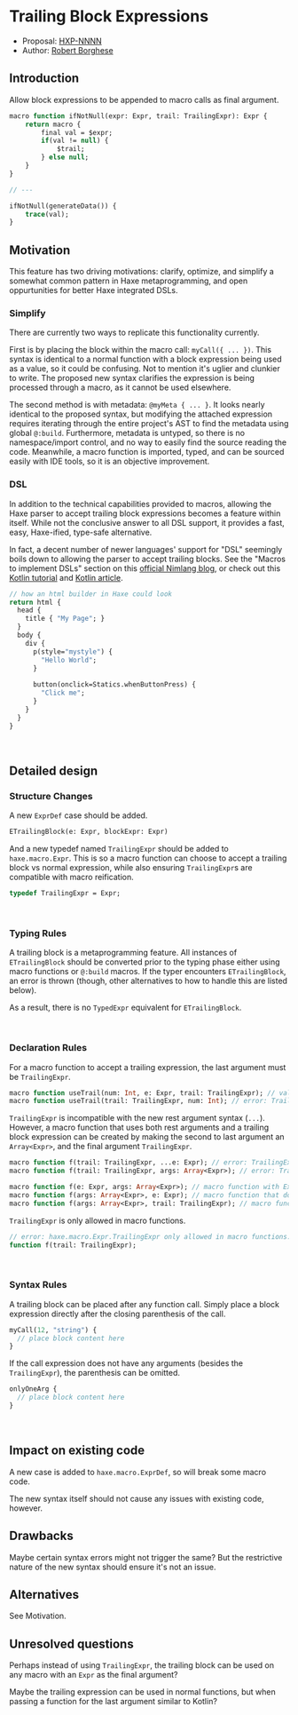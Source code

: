 # Trailing Block Expressions

* Proposal: [HXP-NNNN](NNNN-filename.md)
* Author: [Robert Borghese](https://github.com/RobertBorghese)

## Introduction

Allow block expressions to be appended to macro calls as final argument.
```haxe
macro function ifNotNull(expr: Expr, trail: TrailingExpr): Expr {
	return macro {
		final val = $expr;
		if(val != null) {
			$trail;
		} else null;
	}
}

// ---

ifNotNull(generateData()) {
	trace(val);
}
```

## Motivation

This feature has two driving motivations: clarify, optimize, and simplify a somewhat common pattern in Haxe metaprogramming, and open oppurtunities for better Haxe integrated DSLs.

### Simplify

There are currently two ways to replicate this functionality currently. 

First is by placing the block within the macro call: `myCall({ ... })`. This syntax is identical to a normal function with a block expression being used as a value, so it could be confusing. Not to mention it's uglier and clunkier to write. The proposed new syntax clarifies the expression is being processed through a macro, as it cannot be used elsewhere.

The second method is with metadata: `@myMeta { ... }`. It looks nearly identical to the proposed syntax, but modifying the attached expression requires iterating through the entire project's AST to find the metadata using global `@:build`. Furthermore, metadata is untyped, so there is no namespace/import control, and no way to easily find the source reading the code. Meanwhile, a macro function is imported, typed, and can be sourced easily with IDE tools, so it is an objective improvement.

### DSL

In addition to the technical capabilities provided to macros, allowing the Haxe parser to accept trailing block expressions becomes a feature within itself. While not the conclusive answer to all DSL support, it provides a fast, easy, Haxe-ified, type-safe alternative.

In fact, a decent number of newer languages' support for "DSL" seemingly boils down to allowing the parser to accept trailing blocks. See the "Macros to implement DSLs" section on this [official Nimlang blog](https://nim-lang.org/blog/2021/11/15/zen-of-nim.html), or check out this [Kotlin tutorial](https://kotlinlang.org/docs/type-safe-builders.html#scope-control-dslmarker) and [Kotlin article](https://medium.com/kotlin-and-kotlin-for-android/kotlin-dsl-coding-a-dsl-6-ee355be81106).

```haxe
// how an html builder in Haxe could look
return html {
  head {
    title { "My Page"; }
  }
  body {
    div {
      p(style="mystyle") {
        "Hello World";
      }
    
      button(onclick=Statics.whenButtonPress) {
        "Click me";
      }
    }
  }
}
```

<br />

## Detailed design

### Structure Changes

A new `ExprDef` case should be added.
```haxe
ETrailingBlock(e: Expr, blockExpr: Expr)
```

And a new typedef named `TrailingExpr` should be added to `haxe.macro.Expr`. This is so a macro function can choose to accept a trailing block vs normal expression, while also ensuring `TrailingExpr`s are compatible with macro reification. 
```haxe
typedef TrailingExpr = Expr;
```

<br />

### Typing Rules

A trailing block is a metaprogramming feature. All instances of `ETrailingBlock` should be converted prior to the typing phase either using macro functions or `@:build` macros. If the typer encounters `ETrailingBlock`, an error is thrown (though, other alternatives to how to handle this are listed below).

As a result, there is no `TypedExpr` equivalent for `ETrailingBlock`.

<br />

### Declaration Rules

For a macro function to accept a trailing expression, the last argument must be `TrailingExpr`.
```haxe
macro function useTrail(num: Int, e: Expr, trail: TrailingExpr); // valid
macro function useTrail(trail: TrailingExpr, num: Int); // error: TrailingExpr must be last argument
```

`TrailingExpr` is incompatible with the new rest argument syntax (`...`). However, a macro function that uses both rest arguments and a trailing block expression can be created by making the second to last argument an `Array<Expr>`, and the final argument `TrailingExpr`.
```haxe
macro function f(trail: TrailingExpr, ...e: Expr); // error: TrailingExpr must be last argument
macro function f(trail: TrailingExpr, args: Array<Expr>); // error: TrailingExpr must be last argument

macro function f(e: Expr, args: Array<Expr>); // macro function with Expr rest arguments
macro function f(args: Array<Expr>, e: Expr); // macro function that does NOT accept rest arguments
macro function f(args: Array<Expr>, trail: TrailingExpr); // macro function that acceps rest arguments AND trailing block
```

`TrailingExpr` is only allowed in macro functions.
```haxe
// error: haxe.macro.Expr.TrailingExpr only allowed in macro functions. Use haxe.macro.Expr instead.
function f(trail: TrailingExpr);
```

<br />

### Syntax Rules

A trailing block can be placed after any function call. Simply place a block expression directly after the closing parenthesis of the call.
```haxe
myCall(12, "string") {
  // place block content here
}
```

If the call expression does not have any arguments (besides the `TrailingExpr`), the parenthesis can be omitted.
```haxe
onlyOneArg {
  // place block content here
}
```

<br />

## Impact on existing code

A new case is added to `haxe.macro.ExprDef`, so will break some macro code.

The new syntax itself should not cause any issues with existing code, however.

## Drawbacks

Maybe certain syntax errors might not trigger the same? But the restrictive nature of the new syntax should ensure it's not an issue.

## Alternatives

See Motivation.

## Unresolved questions

Perhaps instead of using `TrailingExpr`, the trailing block can be used on any macro with an `Expr` as the final argument?

Maybe the trailing expression can be used in normal functions, but when passing a function for the last argument similar to Kotlin?
